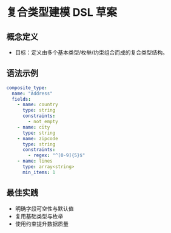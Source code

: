 # 复合类型建模 DSL 草案

## 概念定义
- 目标：定义由多个基本类型/枚举/约束组合而成的复合类型结构。

## 语法示例
```yaml
composite_type:
  name: "Address"
  fields:
    - name: country
      type: string
      constraints:
        - not_empty
    - name: city
      type: string
    - name: zipcode
      type: string
      constraints:
        - regex: "^[0-9]{5}$"
    - name: lines
      type: array<string>
      min_items: 1
```

## 最佳实践
- 明确字段可空性与默认值
- 复用基础类型与枚举
- 使用约束提升数据质量 